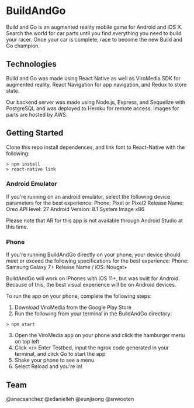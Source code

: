 # BuildAndGo

Build and Go is an augmented reality mobile game for Android and iOS X. Search the world for car parts until you find everything you need to build your racer. Once your car is complete, race to become the new Build and Go champion.

## Technologies
Build and Go was made using React Native as well as ViroMedia SDK for augmented reality, React Navigation for app navigation, and Redux to store state.

Our backend server was made using Node.js, Express, and Sequelize with PostgreSQL and was deployed to Heroku for remote access. Images for parts are hosted by AWS.

## Getting Started
Clone this repo install dependences, and link font to React-Native with the following:
```
> npm install
> react-native link
```
### Android Emulator
If you're running on an android emulator, select the following device parameters for the best experience:
Phone: Pixel or Pixel2
Release Name: Oreo
API level: 27
Android Version: 8.1
System Image x86

Please note that AR for this app is not available through Android Studio at this time.

### Phone
If you're running BuildAndGo directly on your phone, your device should meet or exceed the following specifications for the best experience:
Phone: Samsung Galaxy 7+
Release Name / iOS: Nougat+

BuildAndGo will work on iPhones with iOS 11+, but was built for Android. Because of this, the best visual experience will be on Android devices.

To run the app on your phone, complete the following steps:
1. Download ViroMedia from the Google Play Store
2. Run the following from your terminal in the BuildAndGo directory:
```
> npm start
```
3. Open the ViroMedia app on your phone and click the hamburger menu on top left
4. Click </> Enter Testbed, input the ngrok code generated in your terminal, and click Go to start the app
5. Shake your phone to see a menu
6. Select Reload and you're in!


## Team
@anacsanchez
@edanielleh
@eunjisong
@snwooten


